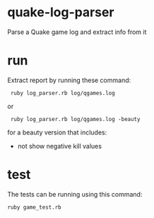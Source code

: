 # quake-log-parser
Parse a Quake game log and extract info from it

# run
Extract report by running these command:
```
 ruby log_parser.rb log/qgames.log
```
or 
```
 ruby log_parser.rb log/qgames.log -beauty
```
for a beauty version that includes:
- not show negative kill values

# test
The tests can be running using this command:
```
ruby game_test.rb
```